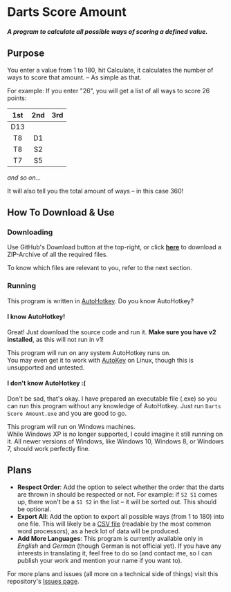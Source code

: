 # Darts Score Amount
##### A program to calculate all possible ways of scoring a defined value.

## Purpose
You enter a value from 1 to 180, hit Calculate, it calculates the number of ways to score that amount. – As simple as that.

For example: If you enter "26", you will get a list of all ways to score 26 points:

1st | 2nd | 3rd
:--:|:---:|:--:
D13 |     |    
T8  | D1  |    
T8  | S2  |    
T7  | S5  |    
_and so on..._

It will also tell you the total amount of ways – in this case 360!


## How To Download & Use
### Downloading
Use GitHub's Download button at the top-right, or click [**here**](https://github.com/SALZKARTOFFEEEL/Darts-Score-Amount/archive/master.zip) to download a ZIP-Archive of all the required files.

To know which files are relevant to you, refer to the next section.

### Running

This program is written in [AutoHotkey](https://www.autohotkey.com/). Do you know AutoHotkey?

#### I know AutoHotkey!
Great! Just download the source code and run it. **Make sure you have v2 installed**, as this will not run in v1!

This program will run on any system AutoHotkey runs on.  
You may even get it to work with [AutoKey](https://github.com/autokey/autokey) on Linux, though this is unsupported and untested.


#### I don't know AutoHotkey :(
Don't be sad, that's okay. I have prepared an executable file (.exe) so you can run this program without any knowledge of AutoHotkey.
Just run `Darts Score Amount.exe` and you are good to go.

This program will run on Windows machines.  
While Windows XP is no longer supported, I could imagine it still running on it. All newer versions of Windows, like Windows 10, Windows 8, or Windows 7, should work perfectly fine.


## Plans
* **Respect Order**:
  Add the option to select whether the order that the darts are thrown in should be respected or not. For example: if `S2 S1` comes up, there won't be a `S1 S2` in the list – it will be sorted out. This should be optional.
* **Export All**:
  Add the option to export all possible ways (from 1 to 180) into one file. This will likely be a [CSV file](https://en.wikipedia.org/wiki/Comma-separated_values) (readable by the most common word processors), as a heck lot of data will be produced.
* **Add More Languages**:
  This program is currently available only in *English* and *German* (though German is not official yet). If you have any interests in translating it, feel free to do so (and contact me, so I can publish your work and mention your name if you want to).

For more plans and issues (all more on a technical side of things) visit this repository's [Issues page](https://github.com/SALZKARTOFFEEEL/Darts-Score-Amount/issues).